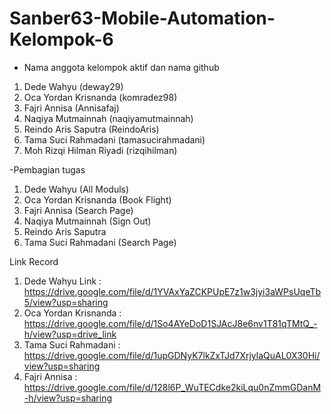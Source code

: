# Sanber63-Mobile-Automation-Kelompok-6
- Nama anggota kelompok aktif dan nama github 
1. Dede Wahyu (deway29)
2. Oca Yordan Krisnanda (komradez98)
3. Fajri Annisa (Annisafaj)
4. Naqiya Mutmainnah (naqiyamutmainnah)
5. Reindo Aris Saputra (ReindoAris)
6. Tama Suci Rahmadani (tamasucirahmadani)
7. Moh Rizqi Hilman Riyadi (rizqihilman)

-Pembagian tugas
1. Dede Wahyu (All Moduls)
2. Oca Yordan Krisnanda (Book Flight)      
3. Fajri Annisa (Search Page)
4. Naqiya Mutmainnah (Sign Out)
5. Reindo Aris Saputra 
6. Tama Suci Rahmadani (Search Page)

Link Record
1.  Dede Wahyu Link      :  https://drive.google.com/file/d/1YVAxYaZCKPUpE7z1w3jyi3aWPsUqeTb5/view?usp=sharing
2.  Oca Yordan Krisnanda :  https://drive.google.com/file/d/1So4AYeDoD1SJAcJ8e6nv1T81qTMtQ_-h/view?usp=drive_link
3.  Tama Suci Rahmadani  :  https://drive.google.com/file/d/1upGDNyK7lkZxTJd7XrjylaQuAL0X30Hi/view?usp=sharing
4.  Fajri Annisa         :  https://drive.google.com/file/d/128l6P_WuTECdke2kiLqu0nZmmGDanM-h/view?usp=sharing